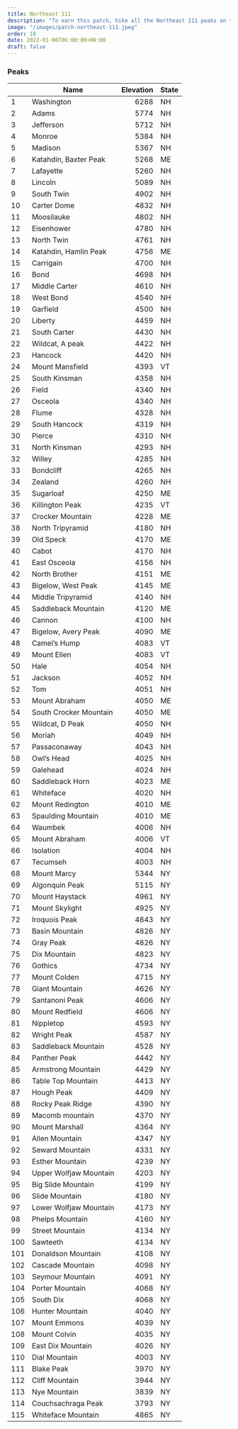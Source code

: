 ```yaml
---
title: Northeast 111 
description: "To earn this patch, hike all the Northeast 111 peaks on the list"
image: "/images/patch-northeast-111.jpeg"
order: 10
date: 2022-01-06T06:00:00+00:00
draft: false
---
```

### Peaks
|| Name | Elevation | State |
|-|------|----------:|-------|
|1|  Washington	  |  6288	  |  NH
|2| Adams	  |  5774	  |  NH
|3|  Jefferson	  |  5712	  |  NH
|4|  Monroe	  |  5384	  |  NH
|5|  Madison	  |  5367	  |  NH
|6|  Katahdin, Baxter Peak	  |  5268	|  ME
|7|  Lafayette	|  5260	  |  NH
|8|  Lincoln	|  5089	  |  NH
|9|  South Twin	|  4902	  |  NH
|10|  Carter Dome	  |  4832	  |  NH
|11|  Moosilauke	  |  4802	  |  NH
|12|  Eisenhower	|  4780	  |  NH
|13|  North Twin	  |  4761	  |  NH
|14|  Katahdin, Hamlin Peak	  |  4756	  |  ME
|15|  Carrigain	  |  4700	  |  NH
|16|  Bond	  |  4698	  |  NH
|17|  Middle Carter	|  4610	  |  NH
|18|  West Bond	|  4540	|  NH
|19|  Garfield	|  4500	  |  NH
|20|  Liberty	|  4459	  |  NH
|21|  South Carter	|  4430	|  NH
|22|  Wildcat, A peak	|  4422	  |  NH
|23|  Hancock	|  4420	  |  NH
|24|  Mount Mansfield	|  4393	  |  VT
|25|  South Kinsman	  |  4358	  |  NH
|26|  Field	|  4340	  |  NH
|27|  Osceola	  |  4340	  |  NH
|28|  Flume	  |  4328	  |NH
|29|  South Hancock	  |  4319	  |  NH
|30|  Pierce	  |  4310	  |  NH
|31|  North Kinsman	|  4293	|  NH
|32|  Willey	|  4285	  |  NH
|33|  Bondcliff	|  4265	  |  NH
|34|  Zealand	|  4260	|  NH
|35|  Sugarloaf	|  4250	|  ME
|36|  Killington Peak	|  4235	|  VT
|37|  Crocker Mountain	|  4228	|  ME
|38|  North Tripyramid	|  4180	|  NH
|39|  Old Speck	|  4170	  |  ME
|40|  Cabot	|  4170	  |  NH
|41|  East Osceola	|  4156	|  NH
|42|  North Brother	  |  4151	  |  ME
|43|  Bigelow, West Peak	|  4145	  |  ME
|44|  Middle Tripyramid	  |  4140	|  NH
|45|  Saddleback Mountain	|  4120	|  ME
|46|  Cannon	  |  4100	  |  NH
|47|  Bigelow, Avery Peak	|  4090	  |  ME
|48|  Camel’s Hump	|  4083	|  VT
|49|  Mount Ellen	|  4083	|  VT
|50|  Hale	|  4054	|  NH
|51|  Jackson	|  4052	  |  NH
|52|  Tom	|  4051	  |  NH
|53|  Mount Abraham	  |  4050	  |  ME
|54|  South Crocker Mountain	|  4050	|  ME
|55|  Wildcat, D Peak	|  4050	  |  NH
|56|  Moriah	|  4049	|  NH
|57|  Passaconaway	|  4043	|  NH
|58|  Owl’s Head	|  4025	|  NH
|59|  Galehead	  |  4024	|  NH
|60|  Saddleback Horn	|  4023	  |  ME
|61|  Whiteface	|  4020	  |  NH
|62|  Mount Redington	|  4010	  |  ME
|63|  Spaulding Mountain	|  4010	|  ME
|64|  Waumbek	|  4006	  |  NH
|65|  Mount Abraham	|  4006	|  VT
|66|  Isolation	|  4004	|  NH
|67|  Tecumseh	|  4003	|  NH
|68|  Mount Marcy	|  5344	|  NY
|69|  Algonquin Peak	|  5115	|  NY
|70|  Mount Haystack	|  4961	|  NY
|71|  Mount Skylight	|  4925	|  NY
|72|  Iroquois Peak	|  4843	|  NY
|73|  Basin Mountain	|  4826	|  NY
|74|  Gray Peak	|  4826	|  NY
|75|  Dix Mountain	|  4823	|  NY
|76|  Gothics	  |  4734	  |  NY
|77|  Mount Colden	|  4715	|  NY
|78|  Giant Mountain	|  4626	|  NY
|79|  Santanoni Peak	|  4606	  |  NY
|80|  Mount Redfield	  |  4606	  |  NY
|81|  Nippletop	|  4593	|  NY
|82|  Wright Peak	|  4587	|  NY
|83|  Saddleback Mountain	|  4528	|  NY
|84|  Panther Peak	|  4442	|  NY
|85|  Armstrong Mountain	|  4429	|  NY
|86|  Table Top Mountain	|  4413	|  NY
|87|  Hough Peak	|  4409	|  NY
|88|  Rocky Peak Ridge	|  4390	|  NY
|89|  Macomb mountain	|  4370	|  NY
|90|  Mount Marshall	|  4364	|  NY
|91|  Allen Mountain	|  4347	|  NY
|92|  Seward Mountain	|  4331	|  NY
|93|  Esther Mountain	|  4239	|  NY
|94|  Upper Wolfjaw Mountain	|  4203	|  NY
|95|  Big Slide Mountain	|  4199	|  NY
|96|  Slide Mountain	|  4180	|  NY
|97|  Lower Wolfjaw Mountain	|  4173	|  NY
|98|  Phelps Mountain	|  4160	|  NY
|99|  Street Mountain	|  4134	|  NY
|100|  Sawteeth	|  4134	|  NY
|101|  Donaldson Mountain	|  4108	|  NY
|102|  Cascade Mountain	|  4098	|  NY
|103|  Seymour Mountain	|  4091	|  NY
|104|  Porter Mountain	|  4068	|  NY
|105|  South Dix	|  4068	|  NY
|106|  Hunter Mountain	|  4040	|  NY
|107|  Mount Emmons	|  4039	  |  NY
|108|  Mount Colvin	|  4035	|  NY
|109|  East Dix Mountain	|  4026	|  NY
|110|  Dial Mountain	|  4003	|  NY
|111|  Blake Peak	|  3970	|  NY
|112|  Cliff Mountain	|  3944	|  NY
|113|  Nye Mountain	|  3839	|  NY
|114|  Couchsachraga Peak	|  3793	|  NY
|115|  Whiteface Mountain	|  4865	|  NY

